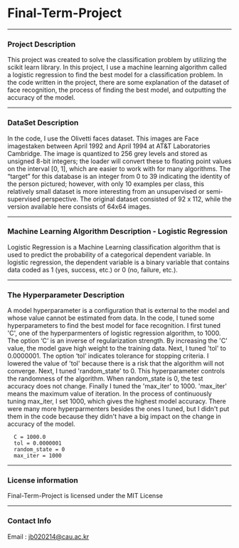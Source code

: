 # Final-Term-Project
---
### Project Description
This project was created to solve the classification problem by utilizing the scikit learn library. In this project, I use a machine learning algorithm called a logistic regression to find the best model for a classification problem. In the code written in the project, there are some explanation of the dataset of face recognition, the process of finding the best model, and outputting the accuracy of the model.

---
### DataSet Description
In the code, I use the Olivetti faces dataset. This images are Face imagestaken between April 1992 and April 1994 at AT&T Laboratories Cambridge. The image is quantized to 256 grey levels and stored as unsigned 8-bit integers; the loader will convert these to floating point values on the interval [0, 1], which are easier to work with for many algorithms. The “target” for this database is an integer from 0 to 39 indicating the identity of the person pictured; however, with only 10 examples per class, this relatively small dataset is more interesting from an unsupervised or semi-supervised perspective. The original dataset consisted of 92 x 112, while the version available here consists of 64x64 images.

---
### Machine Learning Algorithm Description - Logistic Regression
Logistic Regression is a Machine Learning classification algorithm that is used to predict the probability of a categorical dependent variable. In logistic regression, the dependent variable is a binary variable that contains data coded as 1 (yes, success, etc.) or 0 (no, failure, etc.).

---
### The Hyperparameter Description
A model hyperparameter is a configuration that is external to the model and whose value cannot be estimated from data. In the code, I tuned some hyperparameters to find the best model for face recognition. I first tuned 'C', one of the hyperparmenters of logistic regression algorithm, to 1000. The option ‘C’ is an inverse of regularization strength. By increasing the 'C' value, the model gave high weight to the training data. Next, I tuned 'tol' to 0.0000001. The option ‘tol’ indicates tolerance for stopping criteria. I lowered the value of 'tol' because there is a risk that the algorithm will not converge. Next, I tuned 'random_state' to 0. This hyperparameter controls the randomness of the algorithm. 
When random_state is 0, the test accuracy does not change. Finally I tuned the 'max_iter' to 1000. 'max_iter' means the maximum value of iteration. In the process of continuously tuning max_iter, I set 1000, which gives the highest model accuracy. There were many more hyperparmenters besides the ones I tuned, but I didn't put them in the code because they didn't have a big impact on the change in accuracy of the model.
```
  C = 1000.0
  tol = 0.0000001 
  random_state = 0 
  max_iter = 1000
```  
---
### License information
Final-Term-Project is licensed under the MIT License

---
### Contact Info
Email : jb020214@cau.ac.kr
